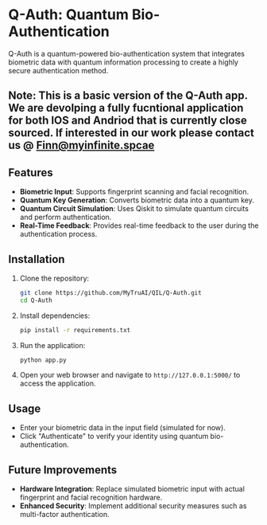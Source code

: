 # Q-Auth: Quantum Bio-Authentication

Q-Auth is a quantum-powered bio-authentication system that integrates biometric data with quantum information processing to create a highly secure authentication method. 

## Note: This is a basic version of the Q-Auth app. We are devolping a fully fucntional application for both IOS and Andriod that is currently close sourced. If interested in our work please contact us @ Finn@myinfinite.spcae

## Features

- **Biometric Input**: Supports fingerprint scanning and facial recognition.
- **Quantum Key Generation**: Converts biometric data into a quantum key.
- **Quantum Circuit Simulation**: Uses Qiskit to simulate quantum circuits and perform authentication.
- **Real-Time Feedback**: Provides real-time feedback to the user during the authentication process.

## Installation

1. Clone the repository:

    ```bash
    git clone https://github.com/MyTruAI/QIL/Q-Auth.git
    cd Q-Auth
    ```

2. Install dependencies:

    ```bash
    pip install -r requirements.txt
    ```

3. Run the application:

    ```bash
    python app.py
    ```

4. Open your web browser and navigate to `http://127.0.0.1:5000/` to access the application.

## Usage

- Enter your biometric data in the input field (simulated for now).
- Click "Authenticate" to verify your identity using quantum bio-authentication.

## Future Improvements

- **Hardware Integration**: Replace simulated biometric input with actual fingerprint and facial recognition hardware.
- **Enhanced Security**: Implement additional security measures such as multi-factor authentication.

